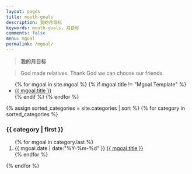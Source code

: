 ```yaml
---
layout: pages
title: mouth-goals
description: 我的月目标
keywords: mouth-goals, 月目标
comments: false
menu: mgoal
permalink: /mgoal/
---
```


> **我的月目标**

> God made relatives. Thank God we can choose our friends.
> 
<ul class="listing">
{% for mgoal in site.mgoal %}
{% if mgoal.title != "Mgoal Template" %}
<li class="listing-item"><a href="{{ site.url }}{{ mgoal.url }}">{{ mgoal.title }}</a></li>
{% endif %}
{% endfor %}
</ul>

<section class="container mgoal-content">
{% assign sorted_categories = site.categories | sort %}
{% for category in sorted_categories %}
<h3>{{ category | first }}</h3>
<ol class="mgoal-list" id="{{ category[0] }}">
{% for mgoal in category.last %}
<li class="mgoal-list-item">
<span class="mgoal-list-meta">{{ mgoal.date | date:"%Y-%m-%d" }}</span>
<a class="mgoal-list-name" href="{{ site.url }}{{ mgoal.url }}">{{ mgoal.title }}</a>
</li>
{% endfor %}
</ol>
{% endfor %}
</section>
<!-- /section.content -->

